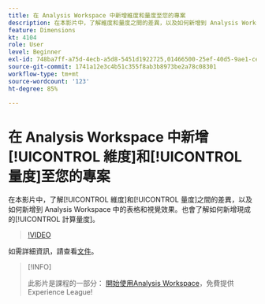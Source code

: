 ```yaml
---
title: 在 Analysis Workspace 中新增維度和量度至您的專案
description: 在本影片中，了解維度和量度之間的差異，以及如何新增到 Analysis Workspace 中的表格和視覺效果。也會了解如何新增現成的計算量度。
feature: Dimensions
kt: 4104
role: User
level: Beginner
exl-id: 748ba7ff-a75d-4ecb-a5d8-5451d1922725,01466500-25ef-40d5-9ae1-ce1e0e92b0b5
source-git-commit: 1741a12e3c4b51c355f8ab3b8973be2a78c08301
workflow-type: tm+mt
source-wordcount: '123'
ht-degree: 85%

---
```


# 在 Analysis Workspace 中新增[!UICONTROL 維度]和[!UICONTROL 量度]至您的專案

在本影片中，了解[!UICONTROL 維度]和[!UICONTROL 量度]之間的差異，以及如何新增到 Analysis Workspace 中的表格和視覺效果。也會了解如何新增現成的[!UICONTROL 計算量度]。

>[!VIDEO](https://video.tv.adobe.com/v/30606/?quality=12)

如需詳細資訊，請查看[文件](https://experienceleague.adobe.com/docs/analytics/analyze/analysis-workspace/components/analysis-workspace-components.html?lang=zh-Hant)。

>[!INFO]
>
> 此影片是課程的一部分： [開始使用Analysis Workspace](https://experienceleague.adobe.com/?recommended=Analytics-U-1-2020.1.workspace)，免費提供Experience League!
